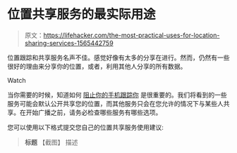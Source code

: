 # 位置共享服务的最实际用途

> 原文：<https://lifehacker.com/the-most-practical-uses-for-location-sharing-services-1565442759>

位置跟踪和共享服务名声不佳。感觉好像有太多的分享在进行。然而，仍然有一些很好的理由来分享你的位置，或者，利用其他人分享的所有数据。

Watch

当你需要的时候，知道如何 [阻止你的手机跟踪你](http://lifehacker.com/how-to-stop-your-smartphone-from-constantly-tracking-yo-5854315) 是很重要的。我们将看到的一些服务可能会默认公开共享您的位置，而其他服务只会在您允许的情况下与某些人共享。在开始广播之前，请务必检查哪些服务有哪些选项。

您可以使用以下格式提交您自己的位置共享服务使用建议:

> **标题**
> 【截图】
> 描述